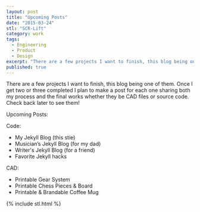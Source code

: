 ```yaml
---
layout: post
title: "Upcoming Posts"
date: "2015-03-24"
stl: "SCR-Lift"
category: work
tags:
  - Engineering
  - Product
  - Design
excerpt: "There are a few projects I want to finish, this blog being one of them. Once I get two or three completed I plan to make a post for each one sharing both my process and the final works whether they be CAD files or source code. Check back later to see them!"
published: true
---
```


There are a few projects I want to finish, this blog being one of them. Once I get two or three completed I plan to make a post for each one sharing both my process and the final works whether they be CAD files or source code. Check back later to see them!

Upcoming Posts:

Code:
- My Jekyll Blog (this stie)
- Musician’s Jekyll Blog (for my dad)
- Writer's Jekyll Blog (for a friend)
- Favorite Jekyll hacks

CAD:
- Printable Gear System
- Printable Chess Pieces & Board
- Printable & Brandable Coffee Mug

{% include stl.html %}

<script src="https://embed.github.com/view/3d/daveas/3D-Products/master/SCR-Lift/SCR-Lift.stl>"></script>
